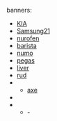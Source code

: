 banners:
- [KIA](https://tpc.googlesyndication.com/sadbundle/$csp%3Der3$/506868684968436935/Online_300x250/Online_300x250.html)
- [Samsung21](https://tpc.googlesyndication.com/sadbundle/$csp%3Der3$/13096974312568517498/index.html)
- [nurofen](https://s0.2mdn.net/sadbundle/7901079917872324704/index.html)
- [barista](https://s0.2mdn.net/sadbundle/7503248129749687615/300x250.html)
- [numo](https://s0.2mdn.net/sadbundle/3252036345338701284/index.html)
- [pegas](https://s0.2mdn.net/8594506/1611728733711/300x250.html)
- [liver](https://tpc.googlesyndication.com/sadbundle/$csp%3Der3$/2363436394481453026/index.html)
- [rud](https://s0.2mdn.net/10021427/1619213646656/RUD_300x600.html)
- - [axe](https://tpc.googlesyndication.com/sadbundle/$csp%3Der3$/17347516161306234618/Axe_Rock_may21_336x280.html)
- 
- - []()- []()
